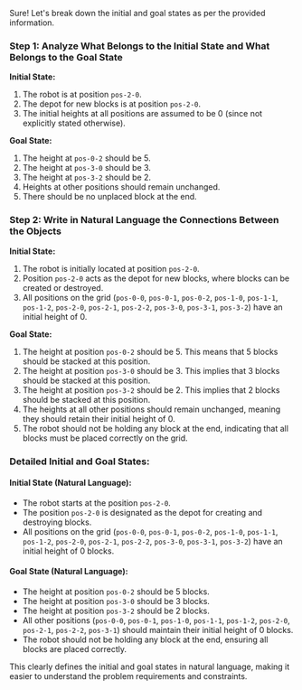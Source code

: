 Sure! Let's break down the initial and goal states as per the provided information.

### Step 1: Analyze What Belongs to the Initial State and What Belongs to the Goal State

**Initial State:**
1. The robot is at position `pos-2-0`.
2. The depot for new blocks is at position `pos-2-0`.
3. The initial heights at all positions are assumed to be 0 (since not explicitly stated otherwise).

**Goal State:**
1. The height at `pos-0-2` should be 5.
2. The height at `pos-3-0` should be 3.
3. The height at `pos-3-2` should be 2.
4. Heights at other positions should remain unchanged.
5. There should be no unplaced block at the end.

### Step 2: Write in Natural Language the Connections Between the Objects

**Initial State:**
1. The robot is initially located at position `pos-2-0`.
2. Position `pos-2-0` acts as the depot for new blocks, where blocks can be created or destroyed.
3. All positions on the grid (`pos-0-0`, `pos-0-1`, `pos-0-2`, `pos-1-0`, `pos-1-1`, `pos-1-2`, `pos-2-0`, `pos-2-1`, `pos-2-2`, `pos-3-0`, `pos-3-1`, `pos-3-2`) have an initial height of 0.

**Goal State:**
1. The height at position `pos-0-2` should be 5. This means that 5 blocks should be stacked at this position.
2. The height at position `pos-3-0` should be 3. This implies that 3 blocks should be stacked at this position.
3. The height at position `pos-3-2` should be 2. This implies that 2 blocks should be stacked at this position.
4. The heights at all other positions should remain unchanged, meaning they should retain their initial height of 0.
5. The robot should not be holding any block at the end, indicating that all blocks must be placed correctly on the grid.

### Detailed Initial and Goal States:

#### Initial State (Natural Language):
- The robot starts at the position `pos-2-0`.
- The position `pos-2-0` is designated as the depot for creating and destroying blocks.
- All positions on the grid (`pos-0-0`, `pos-0-1`, `pos-0-2`, `pos-1-0`, `pos-1-1`, `pos-1-2`, `pos-2-0`, `pos-2-1`, `pos-2-2`, `pos-3-0`, `pos-3-1`, `pos-3-2`) have an initial height of 0 blocks.

#### Goal State (Natural Language):
- The height at position `pos-0-2` should be 5 blocks.
- The height at position `pos-3-0` should be 3 blocks.
- The height at position `pos-3-2` should be 2 blocks.
- All other positions (`pos-0-0`, `pos-0-1`, `pos-1-0`, `pos-1-1`, `pos-1-2`, `pos-2-0`, `pos-2-1`, `pos-2-2`, `pos-3-1`) should maintain their initial height of 0 blocks.
- The robot should not be holding any block at the end, ensuring all blocks are placed correctly.

This clearly defines the initial and goal states in natural language, making it easier to understand the problem requirements and constraints.